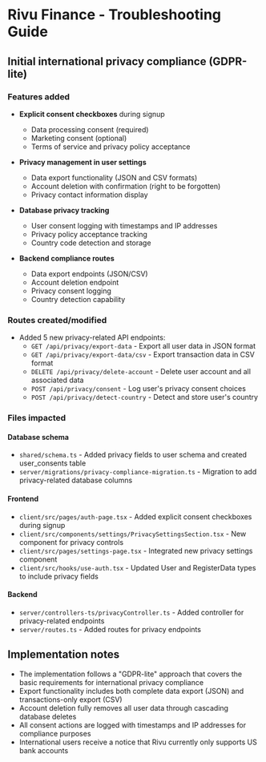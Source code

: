 # Rivu Finance - Troubleshooting Guide

## Initial international privacy compliance (GDPR-lite)

### Features added

- **Explicit consent checkboxes** during signup 
  - Data processing consent (required)
  - Marketing consent (optional)
  - Terms of service and privacy policy acceptance

- **Privacy management in user settings**
  - Data export functionality (JSON and CSV formats)
  - Account deletion with confirmation (right to be forgotten)
  - Privacy contact information display

- **Database privacy tracking**
  - User consent logging with timestamps and IP addresses
  - Privacy policy acceptance tracking
  - Country code detection and storage

- **Backend compliance routes**
  - Data export endpoints (JSON/CSV)
  - Account deletion endpoint
  - Privacy consent logging
  - Country detection capability

### Routes created/modified

- Added 5 new privacy-related API endpoints:
  - `GET /api/privacy/export-data` - Export all user data in JSON format
  - `GET /api/privacy/export-data/csv` - Export transaction data in CSV format
  - `DELETE /api/privacy/delete-account` - Delete user account and all associated data
  - `POST /api/privacy/consent` - Log user's privacy consent choices
  - `POST /api/privacy/detect-country` - Detect and store user's country

### Files impacted

#### Database schema
- `shared/schema.ts` - Added privacy fields to user schema and created user_consents table
- `server/migrations/privacy-compliance-migration.ts` - Migration to add privacy-related database columns

#### Frontend
- `client/src/pages/auth-page.tsx` - Added explicit consent checkboxes during signup
- `client/src/components/settings/PrivacySettingsSection.tsx` - New component for privacy controls
- `client/src/pages/settings-page.tsx` - Integrated new privacy settings component
- `client/src/hooks/use-auth.tsx` - Updated User and RegisterData types to include privacy fields

#### Backend
- `server/controllers-ts/privacyController.ts` - Added controller for privacy-related endpoints
- `server/routes.ts` - Added routes for privacy endpoints

## Implementation notes

- The implementation follows a "GDPR-lite" approach that covers the basic requirements for international privacy compliance
- Export functionality includes both complete data export (JSON) and transactions-only export (CSV)
- Account deletion fully removes all user data through cascading database deletes
- All consent actions are logged with timestamps and IP addresses for compliance purposes
- International users receive a notice that Rivu currently only supports US bank accounts